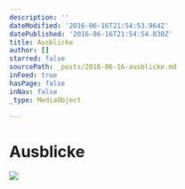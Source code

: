 ```yaml
---
description: ''
dateModified: '2016-06-16T21:54:53.964Z'
datePublished: '2016-06-16T21:54:54.830Z'
title: Ausblicke
author: []
starred: false
sourcePath: _posts/2016-06-16-ausblicke.md
inFeed: true
hasPage: false
inNav: false
_type: MediaObject

---
```

# Ausblicke
![](https://the-grid-user-content.s3-us-west-2.amazonaws.com/dc30060f-1ae6-4d89-854e-dc274f528432.jpg)